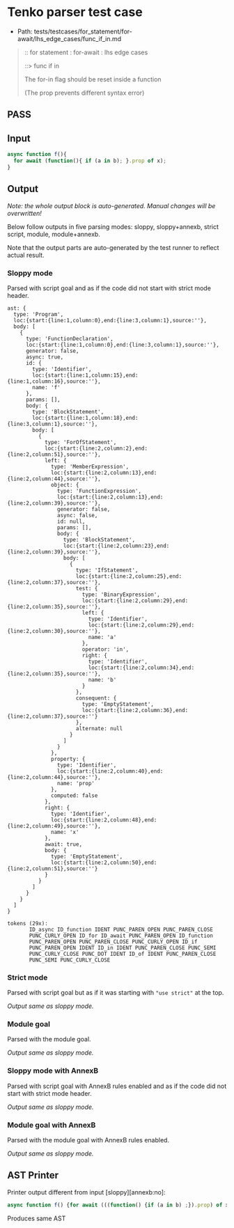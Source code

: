 # Tenko parser test case

- Path: tests/testcases/for_statement/for-await/lhs_edge_cases/func_if_in.md

> :: for statement : for-await : lhs edge cases
>
> ::> func if in
>
> The for-in flag should be reset inside a function
>
> (The prop prevents different syntax error)

## PASS

## Input

`````js
async function f(){
  for await (function(){ if (a in b); }.prop of x);
}
`````

## Output

_Note: the whole output block is auto-generated. Manual changes will be overwritten!_

Below follow outputs in five parsing modes: sloppy, sloppy+annexb, strict script, module, module+annexb.

Note that the output parts are auto-generated by the test runner to reflect actual result.

### Sloppy mode

Parsed with script goal and as if the code did not start with strict mode header.

`````
ast: {
  type: 'Program',
  loc:{start:{line:1,column:0},end:{line:3,column:1},source:''},
  body: [
    {
      type: 'FunctionDeclaration',
      loc:{start:{line:1,column:0},end:{line:3,column:1},source:''},
      generator: false,
      async: true,
      id: {
        type: 'Identifier',
        loc:{start:{line:1,column:15},end:{line:1,column:16},source:''},
        name: 'f'
      },
      params: [],
      body: {
        type: 'BlockStatement',
        loc:{start:{line:1,column:18},end:{line:3,column:1},source:''},
        body: [
          {
            type: 'ForOfStatement',
            loc:{start:{line:2,column:2},end:{line:2,column:51},source:''},
            left: {
              type: 'MemberExpression',
              loc:{start:{line:2,column:13},end:{line:2,column:44},source:''},
              object: {
                type: 'FunctionExpression',
                loc:{start:{line:2,column:13},end:{line:2,column:39},source:''},
                generator: false,
                async: false,
                id: null,
                params: [],
                body: {
                  type: 'BlockStatement',
                  loc:{start:{line:2,column:23},end:{line:2,column:39},source:''},
                  body: [
                    {
                      type: 'IfStatement',
                      loc:{start:{line:2,column:25},end:{line:2,column:37},source:''},
                      test: {
                        type: 'BinaryExpression',
                        loc:{start:{line:2,column:29},end:{line:2,column:35},source:''},
                        left: {
                          type: 'Identifier',
                          loc:{start:{line:2,column:29},end:{line:2,column:30},source:''},
                          name: 'a'
                        },
                        operator: 'in',
                        right: {
                          type: 'Identifier',
                          loc:{start:{line:2,column:34},end:{line:2,column:35},source:''},
                          name: 'b'
                        }
                      },
                      consequent: {
                        type: 'EmptyStatement',
                        loc:{start:{line:2,column:36},end:{line:2,column:37},source:''}
                      },
                      alternate: null
                    }
                  ]
                }
              },
              property: {
                type: 'Identifier',
                loc:{start:{line:2,column:40},end:{line:2,column:44},source:''},
                name: 'prop'
              },
              computed: false
            },
            right: {
              type: 'Identifier',
              loc:{start:{line:2,column:48},end:{line:2,column:49},source:''},
              name: 'x'
            },
            await: true,
            body: {
              type: 'EmptyStatement',
              loc:{start:{line:2,column:50},end:{line:2,column:51},source:''}
            }
          }
        ]
      }
    }
  ]
}

tokens (29x):
       ID_async ID_function IDENT PUNC_PAREN_OPEN PUNC_PAREN_CLOSE
       PUNC_CURLY_OPEN ID_for ID_await PUNC_PAREN_OPEN ID_function
       PUNC_PAREN_OPEN PUNC_PAREN_CLOSE PUNC_CURLY_OPEN ID_if
       PUNC_PAREN_OPEN IDENT ID_in IDENT PUNC_PAREN_CLOSE PUNC_SEMI
       PUNC_CURLY_CLOSE PUNC_DOT IDENT ID_of IDENT PUNC_PAREN_CLOSE
       PUNC_SEMI PUNC_CURLY_CLOSE
`````

### Strict mode

Parsed with script goal but as if it was starting with `"use strict"` at the top.

_Output same as sloppy mode._

### Module goal

Parsed with the module goal.

_Output same as sloppy mode._

### Sloppy mode with AnnexB

Parsed with script goal with AnnexB rules enabled and as if the code did not start with strict mode header.

_Output same as sloppy mode._

### Module goal with AnnexB

Parsed with the module goal with AnnexB rules enabled.

_Output same as sloppy mode._

## AST Printer

Printer output different from input [sloppy][annexb:no]:

````js
async function f() {for await (((function() {if (a in b) ;}).prop) of x) ;}
````

Produces same AST
